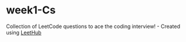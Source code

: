 # week1-Cs
Collection of LeetCode questions to ace the coding interview! - Created using [LeetHub](https://github.com/QasimWani/LeetHub)
